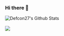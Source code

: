 ### Hi there 👋

<img align="center" src="https://github-readme-stats.vercel.app/api?username=apurbadh&show_icons=true&line_height=21" alt="Defcon27's Github Stats" />
<br>
<br>
<img align="center" src="https://github-readme-stats.vercel.app/api/top-langs/?username=apurbadh&theme=default&line_height=27&layout=compact" />

